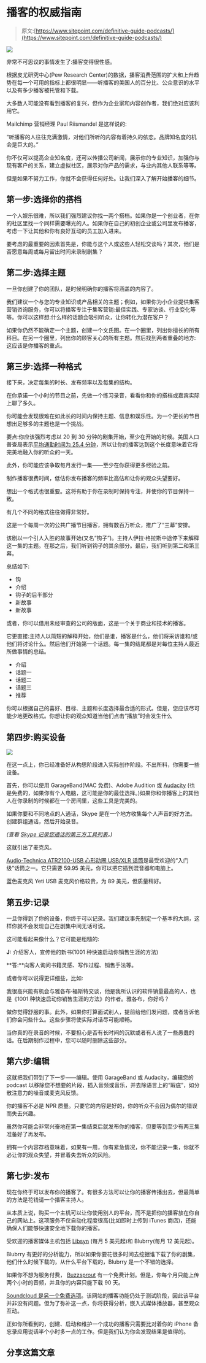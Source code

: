 # 播客的权威指南

> 原文:[https://www.sitepoint.com/definitive-guide-podcasts/](https://www.sitepoint.com/definitive-guide-podcasts/)

![](../Images/0a597e2200d42315d2596c083d3fe145.png)

非常不可思议的事情发生了:播客变得很性感。

根据皮尤研究中心(Pew Research Center)的数据，播客消费范围的扩大和上升趋势在每一个可用的指标上都很明显——听播客的美国人的百分比、公众意识的水平以及有多少播客被托管和下载。

大多数人可能没有看到播客的复兴，但作为企业家和内容创作者，我们绝对应该利用它。

Mailchimp 营销经理 Paul Riismandel 是这样说的:

“听播客的人往往充满激情，对他们所听的内容有着持久的依恋。品牌知名度的机会是巨大的。”

你不仅可以提高企业知名度，还可以传播公司新闻，展示你的专业知识，加强你与现有客户的关系，建立虚拟社区，展示对你产品的需求，与业内其他人联系等等。

但是如果不努力工作，你就不会获得任何好处。让我们深入了解开始播客的细节。

## 第一步:选择你的搭档

一个人娱乐很难，所以我们强烈建议你找一两个搭档。如果你是一个创业者，在你的社区里找一个同样需要曝光的人。如果你在自己的初创企业或公司里发布播客，考虑一下让其他和你有良好互动的员工加入进来。

要考虑的最重要的因素首先是，你能与这个人或这些人轻松交谈吗？其次，他们是否愿意每周或每月留出时间来录制剧集？

## 第二步:选择主题

一旦你创建了你的团队，是时候明确你的播客将涵盖的内容了。

我们建议一个与您的专业知识或产品相关的主题；例如，如果你为小企业提供集客营销咨询服务，你可以将播客专注于集客营销:最佳实践、专家访谈、行业变化等等。你可以这样想:什么样的话题会吸引听众，让你转化为潜在客户？

如果你仍然不能确定一个主题，创建一个文氏图。在一个圈里，列出你擅长的所有科目。在另一个圈里，列出你的顾客关心的所有主题。然后找到两者重叠的地方:这应该是你播客的重点。

## 第三步:选择一种格式

接下来，决定每集的时长、发布频率以及每集的结构。

在你承诺一个小时的节目之前，先做一个练习录音，看看你和你的搭档或嘉宾实际上聊了多久。

你可能会发现很难在如此长的时间内保持主题、信息和娱乐性。为一个更长的节目想出足够多的主题也是一个挑战。

要点:你应该强烈考虑以 20 到 30 分钟的剧集开始，至少在开始的时候。美国人口普查局表示[平均通勤时间为 25.4 分钟](http://project.wnyc.org/commute-times-us/embed.html)，所以让你的播客达到这个长度意味着它将完美地融入你的听众的一天。

此外，你可能应该争取每月发行一集——至少在你获得更多经验之前。

制作播客很费时间，低估你发布播客的频率比高估和让你的观众失望要好。

想出一个格式也很重要。这将有助于你在录制时保持专注，并使你的节目保持一致。

有几个不同的格式往往做得非常好。

这是一个每周一次的公共广播节目播客，拥有数百万听众，推广了“三幕”安排。

该剧以一个引人入胜的故事开始(又名“钩子”)。主持人伊拉·格拉斯中途停下来解释这一集的主题。在那之后，我们听到钩子的其余部分。最后，我们听到第二和第三幕。

总结如下:

*   钩
*   介绍
*   钩子的后半部分
*   新故事
*   新故事

或者，你可以借用未经审查的公司的版面，这是一个关于商业和技术的播客。

它更直接:主持人以简短的解释开始，他们是谁，播客是什么，他们将采访谁和/或他们将讨论什么。然后他们开始第一个话题。每一集的结尾都是对每位主持人最近所做事情的总结。

*   介绍
*   话题一
*   话题二
*   话题三
*   推荐

你可以根据自己的喜好、目标、主题和长度选择最合适的形式。但是，您应该尽可能少地更改格式。你想让你的观众知道当他们点击“播放”时会发生什么

## 第四步:购买设备

![](../Images/ae20758b3c0504fd37d9c61801d33659.png)

在这一点上，你已经准备好从构思阶段进入实际创作阶段。不出所料，你需要一些设备。

首先，你可以使用 GarageBand(MAC 免费)、Adobe Audition 或 [Audacity](http://sourceforge.net/projects/audacity/) (也是免费的，如果你有个人电脑，这可能是你的最佳选择。)如果你和你播客上的其他人在你录制的时候都在一个房间里，这些工具是完美的。

如果你要和不同地点的人通话，Skype 是在一个地方收集每个人声音的好方法。创建群组通话，然后开始录音。

*(查看 [Skype 记录您通话的第三方工具列表](https://support.skype.com/en/faq/FA12395/how-can-i-record-my-skype-calls)。)* 

这就引出了麦克风。

[Audio-Technica ATR2100-USB 心形动圈 USB/XLR 话筒](http://www.amazon.com/gp/product/B004QJOZS4/ref=as_li_qf_sp_asin_il_tl?ie=UTF8&camp=1789&creative=9325&creativeASIN=B004QJOZS4&linkCode=as2&tag=northlak-20&linkId=Z27Q7R2YRBFC7QGM)是最受欢迎的“入门级”话筒之一。它只需要 59.95 美元，你可以把它插到混音器和电脑上。

蓝色麦克风 Yeti USB 麦克风价格较贵，为 89 美元，但质量稍好。

## 第五步:记录

一旦你得到了你的设备，你终于可以记录。我们建议事先制定一个基本的大纲，这样你就不会发现自己在剧集中间无话可说。

这可能看起来像什么？它可能是粗糙的:

**J:** 介绍客人，宣传他的新书(1001 种快速启动你销售生涯的方法)

**答:**向客人询问书籍灵感、写作过程、销售手法等。

或者你可以说得更详细些，比如:

我很高兴能有机会与雅各布·福斯特交谈，他是我所认识的软件销量最高的人，也是《1001 种快速启动你销售生涯的方法》的作者。雅各布，你好吗？

做你觉得舒服的事。此外，如果你打算面试别人，提前给他们发问题，或者告诉他们你会问些什么。这些步骤将使实际对话尽可能顺畅。

当你真的在录音的时候，不要担心是否有长时间的沉默或者有人说了一些愚蠢的话。在后期制作过程中，您可以随时删除这些部分。

## 第六步:编辑

这就把我们带到了下一步——编辑。使用 GarageBand 或 Audacity，编辑您的 podcast 以移除您不想要的片段，插入音频或音乐，并去除语言上的“瑕疵”，如分散注意力的噪音或麦克风反馈。

你的播客不必是 NPR 质量。只要它的内容是好的，你的听众不会因为偶尔的错误而失去兴趣。

虽然你可能会非常兴奋地在第一集结束后就发布你的播客，但要等到至少有两三集准备好了再发布。

拥有一个内容存档意味着，如果有一周，你有紧急情况，你不能记录一集，你就不必让你的观众失望，并冒着失去听众的风险。

## 第七步:发布

现在你终于可以发布你的播客了。有很多方法可以让你的播客传播出去，但最简单的方法是花钱请一个播客主持人。

从本质上说，购买一个主机可以让你使用别人的平台，而不是把你的播客放在你自己的网站上。这项服务不仅自动化程度很高(比如即时上传到 iTunes 商店)，还能确保人们能够快速安全地下载你的播客。

受欢迎的播客媒体主机包括 [Libsyn](https://www.libsyn.com) (每月 5 美元起)和 Blubrry(每月 12 美元起)。

Blubrry 有更好的分析能力，所以如果你要花很多时间去挖掘谁下载了你的剧集，他们什么时候下载的，从什么平台下载的，Blubrry 是一个不错的选择。

如果你不想为服务付费， [Buzzsprout](https://www.buzzsprout.com) 有一个免费计划。但是，你每个月只能上传两个小时的音频，并且你的内容只能下载 90 天。

[Soundcloud 是另一个免费选项](https://soundcloud.com/for/podcasting)。该网站的播客功能仍处于测试阶段，因此该平台并非没有问题。但为了弥补这一点，你将获得分析，嵌入式媒体播放器，甚至观众互动。

正如你所看到的，创建、启动和维护一个成功的播客只需要比对着你的 iPhone 备忘录应用说话半个小时多一点的工作。但是我们认为你会发现结果是值得的。

## 分享这篇文章